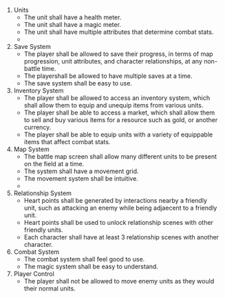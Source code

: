 1. Units
   - The unit shall have a health meter.
   - The unit shall have a magic meter.
   - The unit shall have multiple attributes that determine combat stats.
   - 
2. Save System
   - The player shall be allowed to save their progress, in terms of map progression, unit attributes, and character relationships, at any non-battle time.
   - The playershall be allowed to have multiple saves at a time.
   - The save system shall be easy to use.
3. Inventory System
   - The player shall be allowed to access an inventory system, which shall allow them to equip and unequip items from various units.
   - The player shall be able to access a market, which shall allow them to sell and buy various items for a resource such as gold, or another currency.
   - The player shall be able to equip units with a variety of equippable items that affect combat stats.
4. Map System
   - The battle map screen shall allow many different units to be present on the field at a time.
   - The system shall have a movement grid.
   - The movement system shall be intuitive.
   - 
5. Relationship System
   - Heart points shall be generated by interactions nearby a friendly unit, such as attacking an enemy while being adjaecent to a friendly unit.
   - Heart points shall be used to unlock relationship scenes with other friendly units.
   - Each character shall have at least 3 relationship scenes with another character.
6. Combat System
   - The combat system shall feel good to use.
   - The magic system shall be easy to understand.
7. Player Control
   - The player shall not be allowed to move enemy units as they would their normal units.
